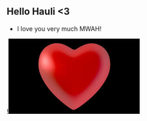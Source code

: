 ## Hello Hauli <3

- I love you very much MWAH!

!![Image Description](/images/Pasted%20image%2020251028191415.png)

